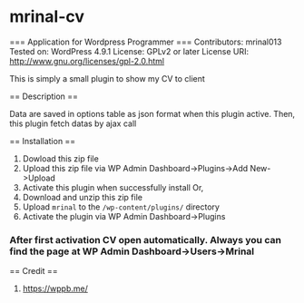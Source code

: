 # mrinal-cv

=== Application for Wordpress Programmer ===
Contributors: mrinal013
Tested on: WordPress 4.9.1
License: GPLv2 or later
License URI: http://www.gnu.org/licenses/gpl-2.0.html

This is simply a small plugin to show my CV to client

== Description ==

Data are saved in options table as json format when this plugin active. Then, this plugin fetch datas by ajax call

== Installation ==
1. Dowload this zip file
2. Upload this zip file via WP Admin Dashboard->Plugins->Add New->Upload
3. Activate this plugin when successfully install
Or,
1. Download and unzip this zip file
2. Upload `mrinal` to the `/wp-content/plugins/` directory
3. Activate the plugin via WP Admin Dashboard->Plugins

### After first activation CV open automatically. Always you can find the page at WP Admin Dashboard->Users->Mrinal

== Credit ==
1. https://wppb.me/

